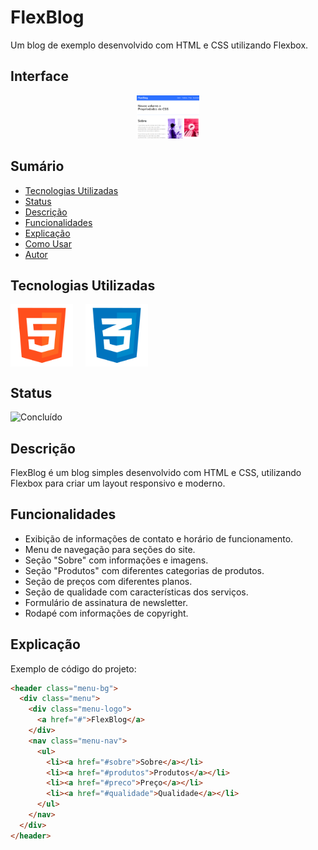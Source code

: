 # FlexBlog

Um blog de exemplo desenvolvido com HTML e CSS utilizando Flexbox.

## Interface

<div align="center">
  <img src="img/logo.png" alt="Imagem do Projeto" width="100">
</div>

## Sumário

- [Tecnologias Utilizadas](#tecnologias-utilizadas)
- [Status](#status)
- [Descrição](#descrição)
- [Funcionalidades](#funcionalidades)
- [Explicação](#explicação)
- [Como Usar](#como-usar)
- [Autor](#autor)

## Tecnologias Utilizadas

<div style="display: flex; flex-direction: row;">
  <div style="margin-right: 20px; display: flex; justify-content: flex-start;">
    <img src="img/html.png" alt="Logo HTML" width="100"/>
  </div>
  <div style="margin-right: 20px; display: flex; justify-content: flex-start;">
    <img src="img/css.png" alt="Logo CSS" width="100"/>
  </div>
</div>

## Status

![Concluído](http://img.shields.io/static/v1?label=STATUS&message=CONCLUIDO&color=GREEN&style=for-the-badge)

## Descrição

FlexBlog é um blog simples desenvolvido com HTML e CSS, utilizando Flexbox para criar um layout responsivo e moderno.

## Funcionalidades

- Exibição de informações de contato e horário de funcionamento.
- Menu de navegação para seções do site.
- Seção "Sobre" com informações e imagens.
- Seção "Produtos" com diferentes categorias de produtos.
- Seção de preços com diferentes planos.
- Seção de qualidade com características dos serviços.
- Formulário de assinatura de newsletter.
- Rodapé com informações de copyright.

## Explicação

Exemplo de código do projeto:

```html
<header class="menu-bg">
  <div class="menu">
    <div class="menu-logo">
      <a href="#">FlexBlog</a>
    </div>
    <nav class="menu-nav">
      <ul>
        <li><a href="#sobre">Sobre</a></li>
        <li><a href="#produtos">Produtos</a></li>
        <li><a href="#preco">Preço</a></li>
        <li><a href="#qualidade">Qualidade</a></li>
      </ul>
    </nav>
  </div>
</header>
```